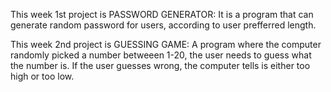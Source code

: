This week 1st project is PASSWORD GENERATOR: It is a program that can generate random password for users, according to user prefferred 
length.

This week 2nd project is GUESSING GAME: A program where the computer randomly picked a number betweeen 1-20, the user needs to guess
what the number is. If the user guesses wrong, the computer tells is either too high or too low.
